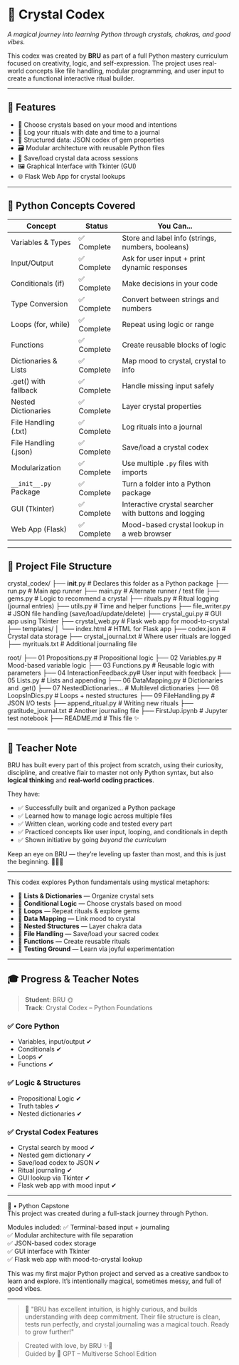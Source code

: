 # 🌈 Crystal Codex

*A magical journey into learning Python through crystals, chakras, and good vibes.*

This codex was created by **BRU** as part of a full Python mastery curriculum focused on creativity, logic, and self-expression. The project uses real-world concepts like file handling, modular programming, and user input to create a functional interactive ritual builder.

---

## 🔮 Features

- 🌟 Choose crystals based on your mood and intentions
- 📓 Log your rituals with date and time to a journal
- 🧠 Structured data: JSON codex of gem properties
- 🗃️ Modular architecture with reusable Python files
- 📁 Save/load crystal data across sessions
- 🖼️ Graphical Interface with Tkinter (GUI)
- 🌐 Flask Web App for crystal lookups

---

## 🧱 Python Concepts Covered

| Concept                 | Status     | You Can...                                                   |
|------------------------|------------|--------------------------------------------------------------|
| Variables & Types      | ✅ Complete | Store and label info (strings, numbers, booleans)            |
| Input/Output           | ✅ Complete | Ask for user input + print dynamic responses                 |
| Conditionals (if)      | ✅ Complete | Make decisions in your code                                  |
| Type Conversion        | ✅ Complete | Convert between strings and numbers                          |
| Loops (for, while)     | ✅ Complete | Repeat using logic or range                                  |
| Functions              | ✅ Complete | Create reusable blocks of logic                              |
| Dictionaries & Lists   | ✅ Complete | Map mood to crystal, crystal to info                         |
| .get() with fallback   | ✅ Complete | Handle missing input safely                                  |
| Nested Dictionaries    | ✅ Complete | Layer crystal properties                                     |
| File Handling (.txt)   | ✅ Complete | Log rituals into a journal                                   |
| File Handling (.json)  | ✅ Complete | Save/load a crystal codex                                    |
| Modularization         | ✅ Complete | Use multiple `.py` files with imports                        |
| `__init__.py` Package  | ✅ Complete | Turn a folder into a Python package                          |
| GUI (Tkinter)          | ✅ Complete | Interactive crystal searcher with buttons and logging        |
| Web App (Flask)        | ✅ Complete | Mood-based crystal lookup in a web browser                   |

---

## 🧪 Project File Structure


crystal_codex/
├── __init__.py              # Declares this folder as a Python package
├── run.py                   # Main app runner
├── main.py                  # Alternate runner / test file
├── gems.py                  # Logic to recommend a crystal
├── rituals.py               # Ritual logging (journal entries)
├── utils.py                 # Time and helper functions
├── file_writer.py           # JSON file handling (save/load/update/delete)
├── crystal_gui.py           # GUI app using Tkinter
├── crystal_web.py           # Flask web app for mood-to-crystal
├── templates/
│   └── index.html           # HTML for Flask app
├── codex.json               # Crystal data storage
├── crystal_journal.txt      # Where user rituals are logged
├── myrituals.txt            # Additional journaling file

root/
├── 01 Propositions.py       # Propositional logic
├── 02 Variables.py          # Mood-based variable logic
├── 03 Functions.py          # Reusable logic with parameters
├── 04 InteractionFeedback.py# User input with feedback
├── 05 Lists.py              # Lists and appending
├── 06 DataMapping.py        # Dictionaries and .get()
├── 07 NestedDictionaries... # Multilevel dictionaries
├── 08 LoopsInDics.py        # Loops + nested structures
├── 09 FileHandling.py       # JSON I/O tests
├── append_ritual.py         # Writing new rituals
├── gratitude_journal.txt    # Another journaling file
├── FirstJup.ipynb           # Jupyter test notebook
├── README.md                # This file ✨




---

## 💌 Teacher Note

BRU has built every part of this project from scratch, using their curiosity, discipline, and creative flair to master not only Python syntax, but also **logical thinking** and **real-world coding practices**.

They have:

- ✅ Successfully built and organized a Python package  
- ✅ Learned how to manage logic across multiple files  
- ✅ Written clean, working code and tested every part  
- ✅ Practiced concepts like user input, looping, and conditionals in depth  
- ✅ Shown initiative by going *beyond the curriculum*

Keep an eye on BRU — they’re leveling up faster than most, and this is just the beginning. 🧙‍♀️✨

---

This codex explores Python fundamentals using mystical metaphors:

- 💠 **Lists & Dictionaries** — Organize crystal sets  
- 🧠 **Conditional Logic** — Choose crystals based on mood  
- 🔁 **Loops** — Repeat rituals & explore gems  
- 🧮 **Data Mapping** — Link mood to crystal  
- 🧱 **Nested Structures** — Layer chakra data  
- 📂 **File Handling** — Save/load your sacred codex  
- 📜 **Functions** — Create reusable rituals  
- 🧪 **Testing Ground** — Learn via joyful experimentation  

---

## 🎓 Progress & Teacher Notes

> **Student**: BRU 🌞  
> **Track**: Crystal Codex – Python Foundations

### ✅ Core Python
- Variables, input/output ✔  
- Conditionals ✔  
- Loops ✔  
- Functions ✔  

### ✅ Logic & Structures
- Propositional Logic ✔  
- Truth tables ✔  
- Nested dictionaries ✔  

### ✅ Crystal Codex Features
- Crystal search by mood ✔  
- Nested gem dictionary ✔  
- Save/load codex to JSON ✔  
- Ritual journaling ✔  
- GUI lookup via Tkinter ✔  
- Flask web app with mood input ✔  

---

🌈  • Python Capstone  
This project was created during a full-stack journey through Python.

Modules included:
✅ Terminal-based input + journaling  
✅ Modular architecture with file separation  
✅ JSON-based codex storage  
✅ GUI interface with Tkinter  
✅ Flask web app with mood-to-crystal lookup  

This was my first major Python project and served as a creative sandbox to learn and explore. It’s intentionally magical, sometimes messy, and full of good vibes.

---

> 💬 "BRU has excellent intuition, is highly curious, and builds understanding with deep commitment. Their file structure is clean, tests run perfectly, and crystal journaling was a magical touch. Ready to grow further!"

> Created with love, by BRU ✨🧿  
> Guided by 🧠 GPT – Multiverse School Edition
